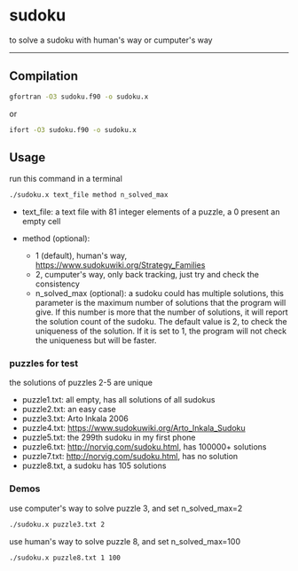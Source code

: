 # sudoku
to solve a sudoku with human's way or cumputer's way

-----------------------------
## Compilation
```bash
gfortran -O3 sudoku.f90 -o sudoku.x
```
or

```bash
ifort -O3 sudoku.f90 -o sudoku.x
```

## Usage
run this command in a terminal

```bash
./sudoku.x text_file method n_solved_max
```

* text_file: a text file with 81 integer elements of a puzzle, a 0 present an empty cell

* method (optional):
  * 1 (default), human's way, https://www.sudokuwiki.org/Strategy_Families
  * 2, cumputer's way, only back tracking, just try and check the consistency
  * n_solved_max (optional): 
a sudoku could has multiple solutions, 
this parameter is the maximum number of solutions that the program will give.
If this number is more that the number of solutions, it will report the solution count of the sudoku. 
The default value is 2, to check the uniqueness of the solution. If it is set to 1, the program will not check the uniqueness but will be faster. 


### puzzles for test
the solutions of puzzles 2-5 are unique

* puzzle1.txt: all empty, has all solutions of all sudokus
* puzzle2.txt: an easy case
* puzzle3.txt: Arto Inkala 2006
* puzzle4.txt: https://www.sudokuwiki.org/Arto_Inkala_Sudoku
* puzzle5.txt: the 299th sudoku in my first phone
* puzzle6.txt: http://norvig.com/sudoku.html, has 100000+ solutions
* puzzle7.txt: http://norvig.com/sudoku.html, has no solution
* puzzle8.txt, a sudoku has 105 solutions

### Demos

use computer's way to solve puzzle 3, and set n_solved_max=2

```bash
./sudoku.x puzzle3.txt 2
```

use human's way to solve puzzle 8, and set n_solved_max=100
```bash
./sudoku.x puzzle8.txt 1 100
```
